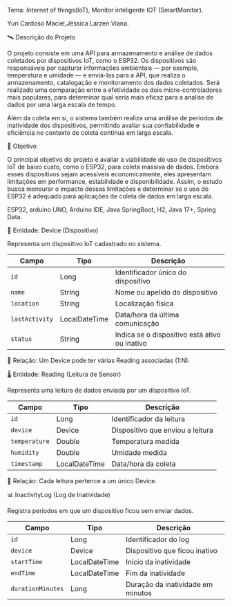 
Tema: Internet of things(IoT), Monitor inteligente IOT (SmartMonitor).


Yuri Cardoso Maciel,Jéssica Larzen Viana.


🛰️ Descrição do Projeto

O projeto consiste em uma API para armazenamento e análise de dados coletados por dispositivos IoT, como o ESP32.
Os dispositivos são responsáveis por capturar informações ambientais — por exemplo, temperatura e umidade — e enviá-las para a API, que realiza o armazenamento, catalogação e monitoramento dos dados coletados.
Será realizado uma comparação entre a efetividade os dois micro-controladores mais populares, para determinar qual seria mais eficaz para a analise de dados por uma larga escala de tempo.

Além da coleta em si, o sistema também realiza uma análise de períodos de inatividade dos dispositivos, permitindo avaliar sua confiabilidade e eficiência no contexto de coleta contínua em larga escala.

🎯 Objetivo

O principal objetivo do projeto é avaliar a viabilidade do uso de dispositivos IoT de baixo custo, como o ESP32, para coleta massiva de dados.
Embora esses dispositivos sejam acessíveis economicamente, eles apresentam limitações em performance, estabilidade e disponibilidade. Assim, o estudo busca mensurar o impacto dessas limitações e determinar se o uso do ESP32 é adequado para aplicações de coleta de dados em larga escala.

ESP32, arduino UNO, Arduino IDE, Java SpringBoot, H2, Java 17+, Spring Data.

🧱 Entidade: Device (Dispositivo)

Representa um dispositivo IoT cadastrado no sistema.

| Campo          | Tipo          | Descrição                                     |
| -------------- | ------------- | --------------------------------------------- |
| `id`           | Long          | Identificador único do dispositivo            |
| `name`         | String        | Nome ou apelido do dispositivo                |
| `location`     | String        | Localização física                            |
| `lastActivity` | LocalDateTime | Data/hora da última comunicação               |
| `status`       | String        | Indica se o dispositivo está ativo ou inativo |
🔗 Relação: Um Device pode ter várias Reading associadas (1:N).

🌡️ Entidade: Reading (Leitura de Sensor)

Representa uma leitura de dados enviada por um dispositivo IoT.

| Campo         | Tipo          | Descrição                        |
| ------------- | ------------- | -------------------------------- |
| `id`          | Long          | Identificador da leitura         |
| `device`      | Device        | Dispositivo que enviou a leitura |
| `temperature` | Double        | Temperatura medida               |
| `humidity`    | Double        | Umidade medida                   |
| `timestamp`   | LocalDateTime | Data/hora da coleta              |
🔗 Relação: Cada leitura pertence a um único Device.

📊 InactivityLog (Log de Inatividade)

Registra períodos em que um dispositivo ficou sem enviar dados.

| Campo             | Tipo          | Descrição                         |
| ----------------- | ------------- | --------------------------------- |
| `id`              | Long          | Identificador do log              |
| `device`          | Device        | Dispositivo que ficou inativo     |
| `startTime`       | LocalDateTime | Início da inatividade             |
| `endTime`         | LocalDateTime | Fim da inatividade                |
| `durationMinutes` | Long          | Duração da inatividade em minutos |





